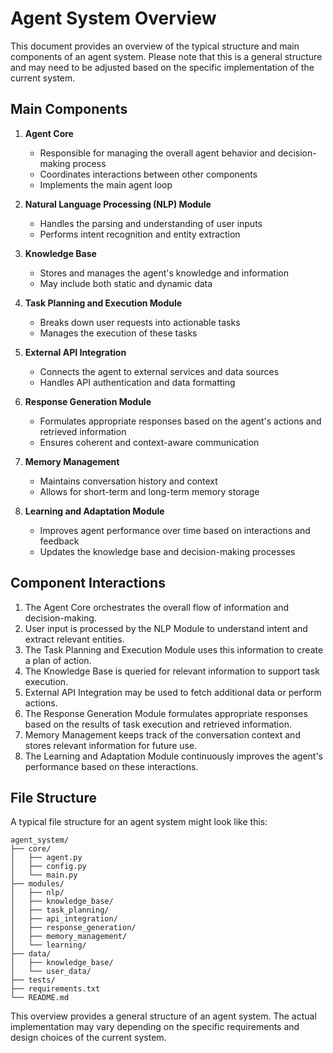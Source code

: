 # Agent System Overview

This document provides an overview of the typical structure and main components of an agent system. Please note that this is a general structure and may need to be adjusted based on the specific implementation of the current system.

## Main Components

1. **Agent Core**
   - Responsible for managing the overall agent behavior and decision-making process
   - Coordinates interactions between other components
   - Implements the main agent loop

2. **Natural Language Processing (NLP) Module**
   - Handles the parsing and understanding of user inputs
   - Performs intent recognition and entity extraction

3. **Knowledge Base**
   - Stores and manages the agent's knowledge and information
   - May include both static and dynamic data

4. **Task Planning and Execution Module**
   - Breaks down user requests into actionable tasks
   - Manages the execution of these tasks

5. **External API Integration**
   - Connects the agent to external services and data sources
   - Handles API authentication and data formatting

6. **Response Generation Module**
   - Formulates appropriate responses based on the agent's actions and retrieved information
   - Ensures coherent and context-aware communication

7. **Memory Management**
   - Maintains conversation history and context
   - Allows for short-term and long-term memory storage

8. **Learning and Adaptation Module**
   - Improves agent performance over time based on interactions and feedback
   - Updates the knowledge base and decision-making processes

## Component Interactions

1. The Agent Core orchestrates the overall flow of information and decision-making.
2. User input is processed by the NLP Module to understand intent and extract relevant entities.
3. The Task Planning and Execution Module uses this information to create a plan of action.
4. The Knowledge Base is queried for relevant information to support task execution.
5. External API Integration may be used to fetch additional data or perform actions.
6. The Response Generation Module formulates appropriate responses based on the results of task execution and retrieved information.
7. Memory Management keeps track of the conversation context and stores relevant information for future use.
8. The Learning and Adaptation Module continuously improves the agent's performance based on these interactions.

## File Structure

A typical file structure for an agent system might look like this:

```
agent_system/
├── core/
│   ├── agent.py
│   ├── config.py
│   └── main.py
├── modules/
│   ├── nlp/
│   ├── knowledge_base/
│   ├── task_planning/
│   ├── api_integration/
│   ├── response_generation/
│   ├── memory_management/
│   └── learning/
├── data/
│   ├── knowledge_base/
│   └── user_data/
├── tests/
├── requirements.txt
└── README.md
```

This overview provides a general structure of an agent system. The actual implementation may vary depending on the specific requirements and design choices of the current system.